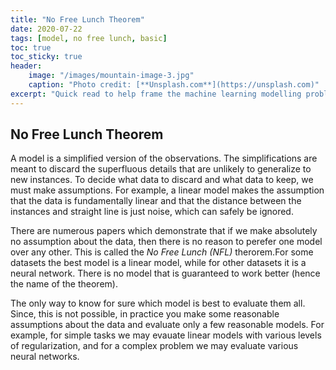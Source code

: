 ```yaml
---
title: "No Free Lunch Theorem"
date: 2020-07-22
tags: [model, no free lunch, basic]
toc: true
toc_sticky: true
header: 
    image: "/images/mountain-image-3.jpg"
    caption: "Photo credit: [**Unsplash.com**](https://unsplash.com)"
excerpt: "Quick read to help frame the machine learning modelling problem."
---
```


## No Free Lunch Theorem

A model is a simplified version of the observations. The simplifications are meant to discard the superfluous details that are unlikely to generalize to new instances. To decide what data to discard and what data to keep, we must make assumptions. For example, a linear model makes the assumption that the data is fundamentally linear and that the distance between the instances and straight line is just noise, which can safely be ignored.

There are numerous papers which demonstrate that if we make absolutely no assumption about the data, then there is no reason to perefer one model over any other. This is called the *No Free Lunch (NFL)* therorem.For some datasets the best model is a linear model, while for other datasets it is a neural network. There is no model that is guaranteed to work better (hence the name of the theorem). 

The only way to know for sure which model is best to evaluate them all. Since, this is not possible, in practice you make some reasonable assumptions about the data and evaluate only a few reasonable models. For example, for simple tasks we may evauate linear models with various levels of regularization, and for a complex problem we may evaluate various neural networks.
